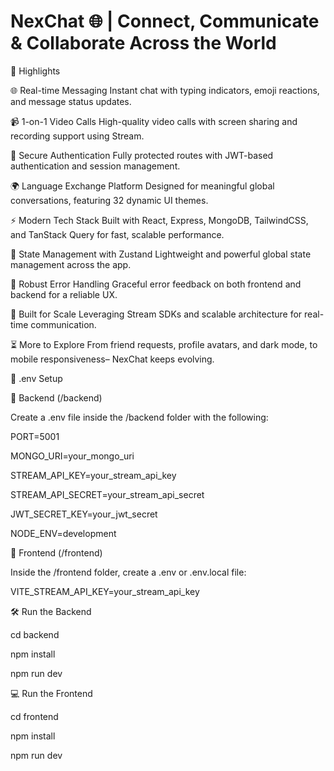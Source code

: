 
# NexChat 🌐 | Connect, Communicate & Collaborate Across the World


🚀 Highlights

🌐 Real-time Messaging
Instant chat with typing indicators, emoji reactions, and message status updates.

📹 1-on-1 Video Calls
High-quality video calls with screen sharing and recording support using Stream.

🔐 Secure Authentication
Fully protected routes with JWT-based authentication and session management.

🌍 Language Exchange Platform
Designed for meaningful global conversations, featuring 32 dynamic UI themes.

⚡ Modern Tech Stack
Built with React, Express, MongoDB, TailwindCSS, and TanStack Query for fast, scalable performance.

🧠 State Management with Zustand
Lightweight and powerful global state management across the app.

🚨 Robust Error Handling
Graceful error feedback on both frontend and backend for a reliable UX.

🎯 Built for Scale
Leveraging Stream SDKs and scalable architecture for real-time communication.

⏳ More to Explore
From friend requests, profile avatars, and dark mode, to mobile responsiveness– NexChat keeps evolving.


🧪 .env Setup

🔧 Backend (/backend)

Create a .env file inside the /backend folder with the following:

PORT=5001

MONGO_URI=your_mongo_uri

STREAM_API_KEY=your_stream_api_key

STREAM_API_SECRET=your_stream_api_secret

JWT_SECRET_KEY=your_jwt_secret

NODE_ENV=development

🎨 Frontend (/frontend)

Inside the /frontend folder, create a .env or .env.local file:

VITE_STREAM_API_KEY=your_stream_api_key

🛠️ Run the Backend

cd backend

npm install

npm run dev

💻 Run the Frontend

cd frontend

npm install

npm run dev
